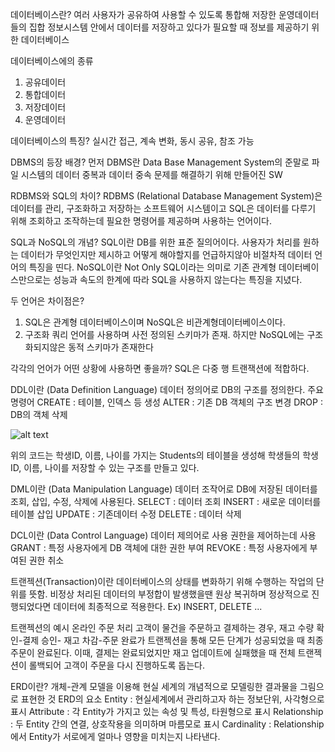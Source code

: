 데이터베이스란?
여러 사용자가 공유하여 사용할 수 있도록 통합해 저장한 운영데이터들의 집합
정보시스템 안에서 데이터를 저장하고 있다가 필요할 때 정보를 제공하기 위한 데이터베이스

데이터베이스에의 종류
1) 공유데이터
2) 통합데이터
3) 저장데이터
4) 운영데이터

데이터베이스의 특징?
실시간 접근, 계속 변화, 동시 공유, 참조 가능

DBMS의 등장 배경?
먼저 DBMS란 Data Base Management System의 준말로 파일 시스템의 데이터 중복과 데이터 중속 문제를 해결하기 위해 만들어진 SW

RDBMS와 SQL의 차이?
RDBMS (Relational Database Management System)은 데이터를 관리, 구조화하고 저장하는 소프트웨어 시스템이고 SQL은 데이터를 다루기 위해 조회하고 조작하는데 필요한 명령어를 제공하며 사용하는 언어이다. 

SQL과 NoSQL의 개념?
SQL이란 DB를 위한 표준 질의어이다. 사용자가 처리를 원하는 데이터가 무엇인지만 제시하고 어떻게 해야할지를 언급하지않아 비절차적 데이터 언어의 특징을 띤다.
NoSQL이란 Not Only SQL이라는 의미로 기존 관계형 데이터베이스만으로는 성능과 속도의 한계에 따라 SQL을 사용하지 않는다는 특징을 지녔다.

두 언어은 차이점은? 
1) SQL은 관계형 데이터베이스이며 NoSQL은 비관계형데이터베이스이다.
2) 구조화 쿼리 언어를 사용하며 사전 정의된 스키마가 존재. 하지만 NoSQL에는 구조화되지않은 동적 스키마가 존재한다

각각의 언어가 어떤 상황에 사용하면 좋을까?
SQL은 다중 행 트랜잭션에 적합하다.

DDL이란 (Data Definition Language) 데이터 정의어로 DB의 구조를 정의한다.
주요 명령어
CREATE : 테이블, 인덱스 등 생성
ALTER : 기존 DB 객체의 구조 변경
DROP : DB의 객체 삭제

![alt text](image.png)



위의 코드는 학생ID, 이름, 나이를 가지는 Students의 테이블을 생성해 학생들의 학생ID, 이름, 나이를 저장할 수 있는 구조를 만들고 있다.
 
DML이란 (Data Manipulation Language) 데이터 조작어로 DB에 저장된 데이터를 조회, 삽입, 수정, 삭제에 사용된다.
SELECT : 데이터 조회
INSERT : 새로운 데이터를 테이블 삽입
UPDATE : 기존데이터 수정
DELETE : 데이터 삭제

DCL이란 (Data Control Language) 데이터 제의어로 사용 권한을 제어하는데 사용
GRANT : 특정 사용자에게 DB 객체에 대한 권한 부여
REVOKE : 특정 사용자에게 부여된 권한 취소

트랜젝션(Transaction)이란 데이터베이스의 상태를 변화하기 위해 수행하는 작업의 단위를 뜻함. 비정상 처리된 데이터의 부정합이 발생했을땐 원상 복귀하며 정상적으로 진행되었다면 데이터에 최종적으로 적용한다.
Ex) INSERT, DELETE ...

트랜젝션의 예시
온라인 주문 처리 고객이 물건을 주문하고 결제하는 경우, 재고 수량 확인-결제 승인- 재고 차감-주문 완료가 트랜젝션을 통해 모든 단계가 성공되었을 때 최종 주문이 완료된다.
이때, 결제는 완료되었지만 재고 업데이트에 실패했을 때 전체 트랜젝션이 롤백되어 고객이 주문을 다시 진행하도록 돕는다.

ERD이란?
개체-관계 모델을 이용해 현실 세계의 개념적으로 모델링한 결과물을 그림으로 표현한 것
ERD의 요소
Entity : 현실세계에서 관리하고자 하는 정보단위, 사각형으로 표시
Attribute : 각 Entity가 가지고 있는 속성 및 특성, 타원형으로 표시
Relationship : 두 Entity 간의 연결, 상호작용을 의미하며 마름모로 표시
Cardinality : Relationship에서 Entity가 서로에게 얼마나 영향을 미치는지 나타낸다.
